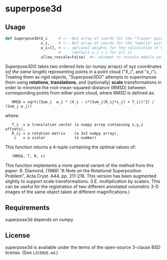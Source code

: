 superpose3d
===========

##  Usage

```python
def Superpose3D(X_i     # <-- Nx3 array of coords for the "frozen" point cloud
                x_i,    # <-- Nx3 array of coords for the "mobile" point cloud
                w_i=[], # <-- optional weights for the calculation of RMSD
                        #     (default w_i = 1 for all i)
                allow_rescale=False)  #<--attempt to rescale mobile point cloud?
```

Superpose3D() takes two ordered lists (or numpy arrays) of xyz coordinates
(*of the same length*) representing points in a point cloud ("X_i", and "x_i"),
Treating them as rigid objects, "Superpose3D()" attempts to superimpose
them using **rotations**, **translations**, and (optionally) **scale**
transformations in order to minimize the root-mean-squared-distance (RMSD)
between corresponding points from either point cloud, where RMSD is defined as:

```
   RMSD = sqrt((Sum_i  w_i * |X_i - c*(Sum_j(R_ij*x_j) + T_i)|^2) / (Sum_j w_j))
```
where:
```
   T_i  = a translation vector (a numpy array containing x,y,z offsets),
   R_ij = a rotation matrix    (a 3x3 numpy array),
    c   = a scalar             (a number)
```
This function returns a 4-tuple containing the optimal values of:
```
   (RMSD, T, R, c)
```
This function implements a more general variant of the method from this paper:
R. Diamond, (1988)
"A Note on the Rotational Superposition Problem",
 Acta Cryst. A44, pp. 211-216.
This version has been augmented slightly to support scale transformations.  (I.E. multiplication by scalars.  This can be useful for the registration of two different annotated volumetric 3-D images of the same object taken at different magnifications.)


## Requirements

superpose3d depends on numpy

## License

superpose3d is available under the terms of the open-source 3-clause
BSD license.  (See `LICENSE.md`.)
